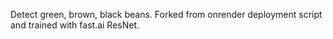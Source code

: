 Detect green, brown, black beans. Forked from onrender deployment script and trained with fast.ai ResNet.

